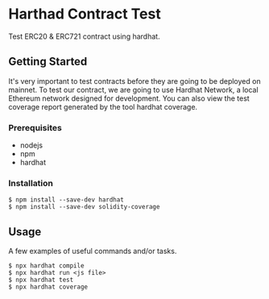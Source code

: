 # Harthad Contract Test

Test ERC20 & ERC721 contract using hardhat.

## Getting Started

It's very important to test contracts before they are going to be deployed on mainnet. To test our contract, we are going to use Hardhat Network, a local Ethereum network designed for development. You can also view the test coverage report generated by the tool hardhat coverage.

### Prerequisites

* nodejs
* npm
* hardhat

### Installation

```
$ npm install --save-dev hardhat
$ npm install --save-dev solidity-coverage
```

## Usage

A few examples of useful commands and/or tasks.

```
$ npx hardhat compile
$ npx hardhat run <js file>
$ npx hardhat test
$ npx hardhat coverage
```



